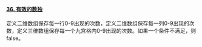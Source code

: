 #### [36. 有效的数独](https://leetcode.cn/problems/valid-sudoku/)

定义二维数组保存每一行0-9出现的次数，定义二维数组保存每一列0-9出现的次数，定义三维数组保存每一个九宫格内0-9出现的次数。如果一个条件不满足，则false。
